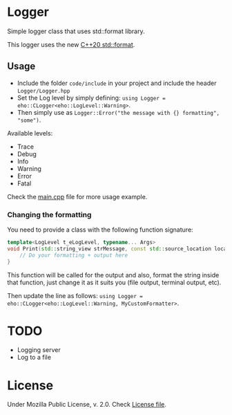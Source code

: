 # Logger

Simple logger class that uses std::format library.

This logger uses the new [C++20 std::format](https://en.cppreference.com/w/cpp/utility/format/format).

## Usage

- Include the folder `code/include` in your project and include the header `Logger/Logger.hpp`
- Set the Log level by simply defining: `using Logger = eho::CLogger<eho::LogLevel::Warning>`.
- Then simply use as `Logger::Error("the message with {} formatting", "some")`.

Available levels:

- Trace
- Debug
- Info
- Warning
- Error
- Fatal

Check the [main.cpp](code/src/main.cpp) file for more usage example.

### Changing the formatting

You need to provide a class with the following function signature:

```c++
template<LogLevel t_eLogLevel, typename... Args>
void Print(std::string_view strMessage, const std::source_location location, const Args &...args) {
    // Do your formatting + output here
}
```

This function will be called for the output and also, format the string inside that function, just change it as it suits you (file output, terminal output, etc).

Then update the line as follows: `using Logger = eho::CLogger<eho::LogLevel::Warning, MyCustomFormatter>`.

# TODO

- Logging server
- Log to a file

# License

Under Mozilla Public License, v. 2.0. Check [License file](LICENSE).
